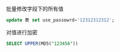 批量修改字段下的所有值

```sql
update 表 set use_passowrd='12312312312';
```

对值进行加密

```sql
SELECT UPPER(MD5("123456"))
```

